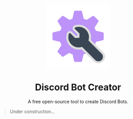 <div align="center">
  <img 
    src="./public/static/media/img/logo.png" 
    width="200px" 
    height="200px"
    alt="DBC Logo"
  >
  <h1>
    Discord Bot Creator
  </h1>
  <p>
    A free open-source tool to create Discord Bots.
  </p>
</div>

> Under construction...
